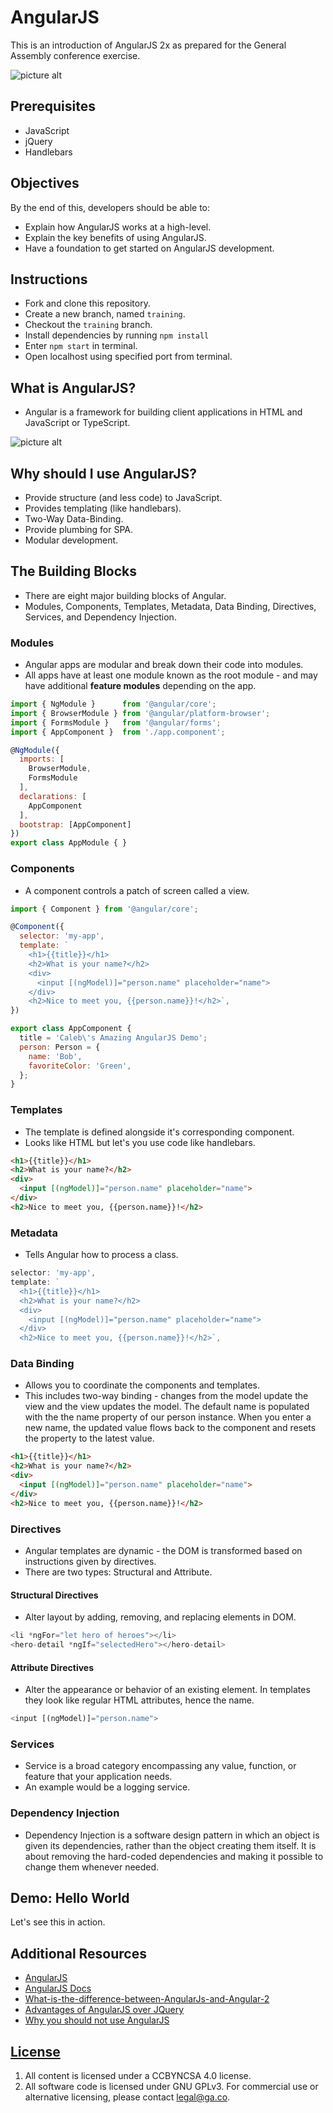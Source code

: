 # AngularJS

This is an introduction of AngularJS 2x as prepared for the General Assembly
conference exercise.

![picture alt](https://cdn.meme.am/instances/47797720.jpg)

## Prerequisites
-   JavaScript
-   jQuery
-   Handlebars

## Objectives
By the end of this, developers should be able to:
-   Explain how AngularJS works at a high-level.
-   Explain the key benefits of using AngularJS.
-   Have a foundation to get started on AngularJS development.

## Instructions
-   Fork and clone this repository.
-   Create a new branch, named `training`.
-   Checkout the `training` branch.
-   Install dependencies by running `npm install`
-   Enter `npm start` in terminal.
-   Open localhost using specified port from terminal.

## What is AngularJS?
-   Angular is a framework for building client applications in HTML and JavaScript or TypeScript.

![picture alt](https://angular.io/resources/images/devguide/architecture/overview2.png)

## Why should I use AngularJS?
-   Provide structure (and less code) to JavaScript.
-   Provides templating (like handlebars).
-   Two-Way Data-Binding.
-   Provide plumbing for SPA.
-   Modular development.

## The Building Blocks
-   There are eight major building blocks of Angular.
-   Modules, Components, Templates, Metadata, Data Binding, Directives, Services, and Dependency Injection.

### Modules
-   Angular apps are modular and break down their code into modules.
-   All apps have at least one module known as the root module - and may have additional __feature modules__ depending on the app.

```js
import { NgModule }      from '@angular/core';
import { BrowserModule } from '@angular/platform-browser';
import { FormsModule }   from '@angular/forms';
import { AppComponent }  from './app.component';

@NgModule({
  imports: [
    BrowserModule,
    FormsModule
  ],
  declarations: [
    AppComponent
  ],
  bootstrap: [AppComponent]
})
export class AppModule { }
```

### Components
-   A component controls a patch of screen called a view.

```js
import { Component } from '@angular/core';

@Component({
  selector: 'my-app',
  template: `
    <h1>{{title}}</h1>
    <h2>What is your name?</h2>
    <div>
      <input [(ngModel)]="person.name" placeholder="name">
    </div>
    <h2>Nice to meet you, {{person.name}}!</h2>`,
})

export class AppComponent {
  title = 'Caleb\'s Amazing AngularJS Demo';
  person: Person = {
    name: 'Bob',
    favoriteColor: 'Green',
  };
}
```

### Templates
-   The template is defined alongside it's corresponding component.
-   Looks like HTML but let's you use code like handlebars.

```HTML
<h1>{{title}}</h1>
<h2>What is your name?</h2>
<div>
  <input [(ngModel)]="person.name" placeholder="name">
</div>
<h2>Nice to meet you, {{person.name}}!</h2>
```

### Metadata
-   Tells Angular how to process a class.

```js
selector: 'my-app',
template: `
  <h1>{{title}}</h1>
  <h2>What is your name?</h2>
  <div>
    <input [(ngModel)]="person.name" placeholder="name">
  </div>
  <h2>Nice to meet you, {{person.name}}!</h2>`,
```

### Data Binding
-   Allows you to coordinate the components and templates.
-   This includes two-way binding - changes from the model update the view and the view updates the model. The default name is populated with the the name property of our person instance. When you enter a new name, the updated value flows back to the component and resets the property to the latest value.

```HTML
<h1>{{title}}</h1>
<h2>What is your name?</h2>
<div>
  <input [(ngModel)]="person.name" placeholder="name">
</div>
<h2>Nice to meet you, {{person.name}}!</h2>
```
### Directives
-   Angular templates are dynamic - the DOM is transformed based on instructions given by directives.
-   There are two types: Structural and Attribute.

#### Structural Directives
-   Alter layout by adding, removing, and replacing elements in DOM.
```js
<li *ngFor="let hero of heroes"></li>
<hero-detail *ngIf="selectedHero"></hero-detail>
```

#### Attribute Directives
-   Alter the appearance or behavior of an existing element. In templates they look like regular HTML attributes, hence the name.
```js
<input [(ngModel)]="person.name">
```
### Services
-   Service is a broad category encompassing any value, function, or feature that your application needs.
-   An example would be a logging service.

### Dependency Injection
-   Dependency Injection is a software design pattern in which an object is given its dependencies, rather than the object creating them itself. It is about removing the hard-coded dependencies and making it possible to change them whenever needed.

## Demo: Hello World

Let's see this in action.

## Additional Resources
-   [AngularJS](https://angularjs.org/)
-   [AngularJS Docs](https://angular.io/docs/ts/latest/)
-   [What-is-the-difference-between-AngularJs-and-Angular-2](https://www.quora.com/What-is-the-difference-between-AngularJs-and-Angular-2)
-   [Advantages of AngularJS over JQuery](https://www.quora.com/What-are-the-advantages-of-using-AngularJS-over-JQuery)
-   [Why you should not use AngularJS](https://medium.com/@mnemon1ck/why-you-should-not-use-angularjs-1df5ddf6fc99#.6yhwxxndw)

## [License](LICENSE)
1.  All content is licensed under a CC­BY­NC­SA 4.0 license.
1.  All software code is licensed under GNU GPLv3. For commercial use or
    alternative licensing, please contact legal@ga.co.
